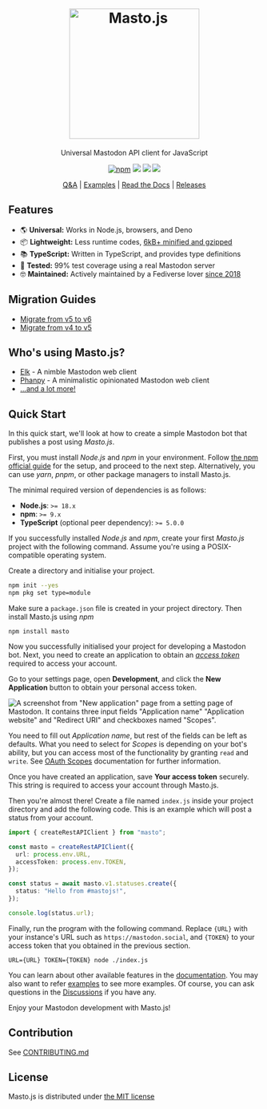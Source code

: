 <h1 align="center">
  <img src="https://i.imgur.com/jakvzSd.png" width="260px" alt="Masto.js">
</h1>

<p align="center">Universal Mastodon API client for JavaScript</p>

<p align="center">
  <a href="https://www.npmjs.com/package/masto"><img src="https://img.shields.io/npm/v/masto.svg" alt="npm"/></a>
  <a href="https://github.com/neet/masto.js/actions"><img src="https://github.com/neet/masto.js/workflows/CI/badge.svg" /></a>
  <a href="https://codecov.io/gh/neet/masto.js"><img src="https://codecov.io/gh/neet/masto.js/branch/main/graph/badge.svg" /></a>
  <a href="https://codeclimate.com/github/neet/masto.js/maintainability"><img src="https://api.codeclimate.com/v1/badges/f56a1d2e6728a89d0a94/maintainability" /></a>
</p>

<p align="center">
  <a href="https://github.com/neet/masto.js/discussions">Q&A</a> |
  <a href="https://github.com/neet/masto.js/tree/main/examples">Examples</a> |
  <a href="https://neet.github.io/masto.js">Read the Docs</a> |
  <a href="https://github.com/neet/masto.js/releases">Releases</a>
</p>

## Features

- 🌎 **Universal:** Works in Node.js, browsers, and Deno
- 📦 **Lightweight:** Less runtime codes, [6kB+ minified and gzipped](https://bundlephobia.com/package/masto)
- 📚 **TypeScript:** Written in TypeScript, and provides type definitions
- 🧪 **Tested:** 99% test coverage using a real Mastodon server
- 🤓 **Maintained:** Actively maintained by a Fediverse lover [since 2018](https://github.com/neet/masto.js/releases/tag/1.0.0)

## Migration Guides

- [Migrate from v5 to v6](https://github.com/neet/masto.js/releases/tag/v6.0.0)
- [Migrate from v4 to v5](https://github.com/neet/masto.js/releases/tag/v5.0.0)

## Who's using Masto.js?

- [Elk](https://github.com/elk-zone/elk) - A nimble Mastodon web client
- [Phanpy](https://github.com/cheeaun/phanpy) - A minimalistic opinionated Mastodon web client
- [...and a lot more!](https://github.com/neet/masto.js/network/dependents)

## Quick Start

In this quick start, we'll look at how to create a simple Mastodon bot that publishes a post using _Masto.js_.

First, you must install _Node.js_ and _npm_ in your environment. Follow [the npm official guide](https://docs.npmjs.com/downloading-and-installing-node-js-and-npm) for the setup, and proceed to the next step. Alternatively, you can use _yarn_, _pnpm_, or other package managers to install Masto.js.

The minimal required version of dependencies is as follows:

- **Node.js**: `>= 18.x`
- **npm**: `>= 9.x`
- **TypeScript** (optional peer dependency): `>= 5.0.0`

If you successfully installed _Node.js_ and _npm_, create your first _Masto.js_ project with the following command. Assume you're using a POSIX-compatible operating system.

Create a directory and initialise your project.

```sh
npm init --yes
npm pkg set type=module
```

Make sure a `package.json` file is created in your project directory. Then install Masto.js using _npm_

```
npm install masto
```

Now you successfully initialised your project for developing a Mastodon bot. Next, you need to create an application to obtain an _[access token](https://docs.joinmastodon.org/client/authorized/)_ required to access your account.

Go to your settings page, open **Development**, and click the **New Application** button to obtain your personal access token.

![A screenshot from "New application" page from a setting page of Mastodon. It contains three input fields "Application name" "Application website" and "Redirect URI" and checkboxes named "Scopes".](https://i.imgur.com/rCwMw3j.png)

You need to fill out _Application name_, but rest of the fields can be left as defaults. What you need to select for _Scopes_ is depending on your bot's ability, but you can access most of the functionality by granting `read` and `write`. See [OAuth Scopes](https://docs.joinmastodon.org/api/oauth-scopes/) documentation for further information.

Once you have created an application, save **Your access token** securely. This string is required to access your account through Masto.js.

Then you're almost there! Create a file named `index.js` inside your project directory and add the following code. This is an example which will post a status from your account.

```ts
import { createRestAPIClient } from "masto";

const masto = createRestAPIClient({
  url: process.env.URL,
  accessToken: process.env.TOKEN,
});

const status = await masto.v1.statuses.create({
  status: "Hello from #mastojs!",
});

console.log(status.url);
```

Finally, run the program with the following command. Replace `{URL}` with your instance's URL such as `https://mastodon.social`, and `{TOKEN}` to your access token that you obtained in the previous section.

```
URL={URL} TOKEN={TOKEN} node ./index.js
```

You can learn about other available features in the [documentation](https://neet.github.io/masto.js). You may also want to refer [examples](https://github.com/neet/masto.js/tree/main/examples) to see more examples. Of course, you can ask questions in the [Discussions](https://github.com/neet/masto.js/discussions) if you have any.

Enjoy your Mastodon development with Masto.js!

## Contribution

See [CONTRIBUTING.md](CONTRIBUTING.md)

## License

Masto.js is distributed under [the MIT license](https://opensource.org/licenses/MIT)
